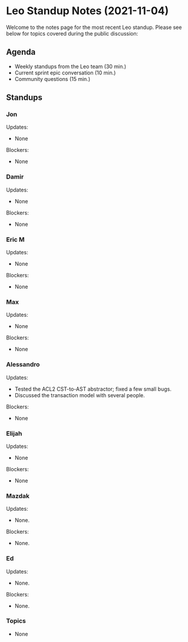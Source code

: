 # Leo Standup Notes (2021-11-04)

Welcome to the notes page for the most recent Leo standup. Please see below for topics covered during the public discussion:

## Agenda

* Weekly standups from the Leo team (30 min.)
* Current sprint epic conversation (10 min.)
* Community questions (15 min.)

## Standups

### Jon

Updates:

* None

Blockers:

* None

### Damir

Updates:

* None

Blockers:

* None

### Eric M

Updates:

* None

Blockers:

* None

### Max

Updates:

* None

Blockers:

* None

### Alessandro

Updates:

* Tested the ACL2 CST-to-AST abstractor; fixed a few small bugs.
* Discussed the transaction model with several people.

Blockers:

* None

### Elijah

Updates:

* None

Blockers:

* None

### Mazdak

Updates:

* None.

Blockers:

* None.

### Ed

Updates:

* None.

Blockers:

* None.

### Topics

* None
